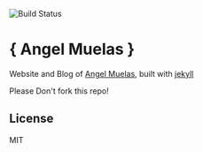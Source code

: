 ![Build Status](https://api.travis-ci.org/Myolnir/myolnir.github.io.svg?branch=master)

# { Angel Muelas }

Website and Blog of [Angel Muelas](http://myolnir.github.io), built with [jekyll](jekyllrb.com)

Please Don't fork this repo! 

## License

MIT

